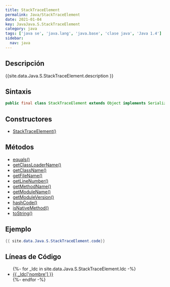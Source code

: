 ```yaml
---
title: StackTraceElement
permalink: Java/StackTraceElement
date: 2021-01-04
key: JavaJava.S.StackTraceElement
category: java
tags: ['java se', 'java.lang', 'java.base', 'clase java', 'Java 1.4']
sidebar: 
  nav: java
---
```


## Descripción
{{site.data.Java.S.StackTraceElement.description }}

## Sintaxis
~~~java
public final class StackTraceElement extends Object implements Serializable
~~~

## Constructores
* [StackTraceElement()](/Java/StackTraceElement/StackTraceElement/)

## Métodos
* [equals()](/Java/StackTraceElement/equals)
* [getClassLoaderName()](/Java/StackTraceElement/getClassLoaderName)
* [getClassName()](/Java/StackTraceElement/getClassName)
* [getFileName()](/Java/StackTraceElement/getFileName)
* [getLineNumber()](/Java/StackTraceElement/getLineNumber)
* [getMethodName()](/Java/StackTraceElement/getMethodName)
* [getModuleName()](/Java/StackTraceElement/getModuleName)
* [getModuleVersion()](/Java/StackTraceElement/getModuleVersion)
* [hashCode()](/Java/StackTraceElement/hashCode)
* [isNativeMethod()](/Java/StackTraceElement/isNativeMethod)
* [toString()](/Java/StackTraceElement/toString)

## Ejemplo
~~~java
{{ site.data.Java.S.StackTraceElement.code}}
~~~

## Líneas de Código
<ul>
{%- for _ldc in site.data.Java.S.StackTraceElement.ldc -%}
   <li>
       <a href="{{_ldc['url'] }}">{{ _ldc['nombre'] }}</a>
   </li>
{%- endfor -%}
</ul>
